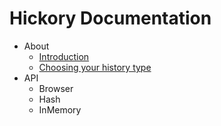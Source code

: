 # Hickory Documentation

* About
  * [Introduction](./about/introduction.md)
  * [Choosing your history type](./about/choosing.md)
* API
  * Browser
  * Hash
  * InMemory
